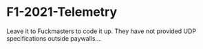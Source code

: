 # F1-2021-Telemetry

Leave it to Fuckmasters to code it up. They have not provided UDP specifications outside paywalls...
